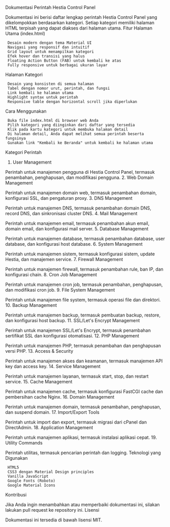 Dokumentasi Perintah Hestia Control Panel 

Dokumentasi ini berisi daftar lengkap perintah Hestia Control Panel yang dikelompokkan berdasarkan kategori. Setiap kategori memiliki halaman HTML terpisah yang dapat diakses dari halaman utama. 
Fitur 
Halaman Utama (index.html) 

     Desain modern dengan tema Material UI
     Navigasi yang responsif dan intuitif
     Grid layout untuk menampilkan kategori
     Efek hover dan transisi yang halus
     Floating Action Button (FAB) untuk kembali ke atas
     Fully responsive untuk berbagai ukuran layar
     

Halaman Kategori 

     Desain yang konsisten di semua halaman
     Tabel dengan nomor urut, perintah, dan fungsi
     Link kembali ke halaman utama
     Highlight syntax untuk perintah
     Responsive table dengan horizontal scroll jika diperlukan
     

Cara Menggunakan 

     Buka file index.html di browser web Anda
     Pilih kategori yang diinginkan dari daftar yang tersedia
     Klik pada kartu kategori untuk membuka halaman detail
     Di halaman detail, Anda dapat melihat semua perintah beserta fungsinya
     Gunakan link "Kembali ke Beranda" untuk kembali ke halaman utama
     

Kategori Perintah 
1. User Management 

Perintah untuk manajemen pengguna di Hestia Control Panel, termasuk penambahan, penghapusan, dan modifikasi pengguna. 
2. Web Domain Management 

Perintah untuk manajemen domain web, termasuk penambahan domain, konfigurasi SSL, dan pengaturan proxy. 
3. DNS Management 

Perintah untuk manajemen DNS, termasuk penambahan domain DNS, record DNS, dan sinkronisasi cluster DNS. 
4. Mail Management 

Perintah untuk manajemen email, termasuk penambahan akun email, domain email, dan konfigurasi mail server. 
5. Database Management 

Perintah untuk manajemen database, termasuk penambahan database, user database, dan konfigurasi host database. 
6. System Management 

Perintah untuk manajemen sistem, termasuk konfigurasi sistem, update Hestia, dan manajemen service. 
7. Firewall Management 

Perintah untuk manajemen firewall, termasuk penambahan rule, ban IP, dan konfigurasi chain. 
8. Cron Job Management 

Perintah untuk manajemen cron job, termasuk penambahan, penghapusan, dan modifikasi cron job. 
9. File System Management 

Perintah untuk manajemen file system, termasuk operasi file dan direktori. 
10. Backup Management 

Perintah untuk manajemen backup, termasuk pembuatan backup, restore, dan konfigurasi host backup. 
11. SSL/Let's Encrypt Management 

Perintah untuk manajemen SSL/Let's Encrypt, termasuk penambahan sertifikat SSL dan konfigurasi otomatisasi. 
12. PHP Management 

Perintah untuk manajemen PHP, termasuk penambahan dan penghapusan versi PHP. 
13. Access & Security 

Perintah untuk manajemen akses dan keamanan, termasuk manajemen API key dan access key. 
14. Service Management 

Perintah untuk manajemen layanan, termasuk start, stop, dan restart service. 
15. Cache Management 

Perintah untuk manajemen cache, termasuk konfigurasi FastCGI cache dan pembersihan cache Nginx. 
16. Domain Management 

Perintah untuk manajemen domain, termasuk penambahan, penghapusan, dan suspend domain. 
17. Import/Export Tools 

Perintah untuk import dan export, termasuk migrasi dari cPanel dan DirectAdmin. 
18. Application Management 

Perintah untuk manajemen aplikasi, termasuk instalasi aplikasi cepat. 
19. Utility Commands 

Perintah utilitas, termasuk pencarian perintah dan logging. 
Teknologi yang Digunakan 

     HTML5
     CSS3 dengan Material Design principles
     Vanilla JavaScript
     Google Fonts (Roboto)
     Google Material Icons
     

Kontribusi 

Jika Anda ingin menambahkan atau memperbaiki dokumentasi ini, silakan lakukan pull request ke repository ini. 
Lisensi 

Dokumentasi ini tersedia di bawah lisensi MIT. 
